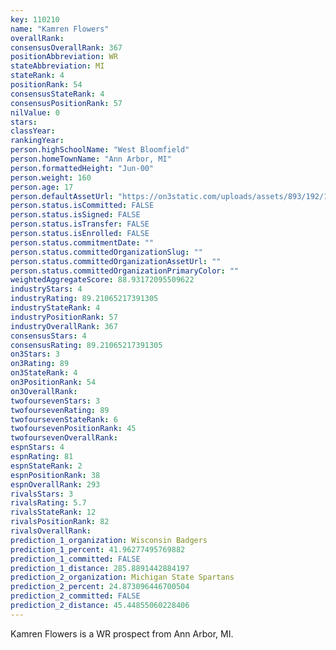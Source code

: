 ```yaml
---
key: 110210
name: "Kamren Flowers"
overallRank: 
consensusOverallRank: 367
positionAbbreviation: WR
stateAbbreviation: MI
stateRank: 4
positionRank: 54
consensusStateRank: 4
consensusPositionRank: 57
nilValue: 0
stars: 
classYear: 
rankingYear: 
person.highSchoolName: "West Bloomfield"
person.homeTownName: "Ann Arbor, MI"
person.formattedHeight: "Jun-00"
person.weight: 160
person.age: 17
person.defaultAssetUrl: "https://on3static.com/uploads/assets/893/192/192893.png"
person.status.isCommitted: FALSE
person.status.isSigned: FALSE
person.status.isTransfer: FALSE
person.status.isEnrolled: FALSE
person.status.commitmentDate: ""
person.status.committedOrganizationSlug: ""
person.status.committedOrganizationAssetUrl: ""
person.status.committedOrganizationPrimaryColor: ""
weightedAggregateScore: 88.93172095509622
industryStars: 4
industryRating: 89.21065217391305
industryStateRank: 4
industryPositionRank: 57
industryOverallRank: 367
consensusStars: 4
consensusRating: 89.21065217391305
on3Stars: 3
on3Rating: 89
on3StateRank: 4
on3PositionRank: 54
on3OverallRank: 
twofoursevenStars: 3
twofoursevenRating: 89
twofoursevenStateRank: 6
twofoursevenPositionRank: 45
twofoursevenOverallRank: 
espnStars: 4
espnRating: 81
espnStateRank: 2
espnPositionRank: 38
espnOverallRank: 293
rivalsStars: 3
rivalsRating: 5.7
rivalsStateRank: 12
rivalsPositionRank: 82
rivalsOverallRank: 
prediction_1_organization: Wisconsin Badgers
prediction_1_percent: 41.96277495769882
prediction_1_committed: FALSE
prediction_1_distance: 285.8891442884197
prediction_2_organization: Michigan State Spartans
prediction_2_percent: 24.873096446700504
prediction_2_committed: FALSE
prediction_2_distance: 45.44855060228406
---
```

Kamren Flowers is a WR prospect from Ann Arbor, MI.